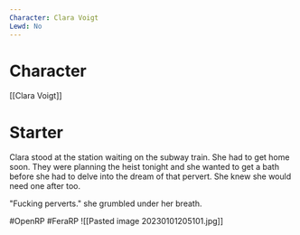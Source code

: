 ```yaml
---
Character: Clara Voigt
Lewd: No
---
```

# Character
[[Clara Voigt]]

# Starter
Clara stood at the station waiting on the subway train. She had to get home soon. They were planning the heist tonight and she wanted to get a bath before she had to delve into the dream of that pervert. She knew she would need one after too.

"Fucking perverts." she grumbled under her breath.

#OpenRP #FeraRP
![[Pasted image 20230101205101.jpg]]